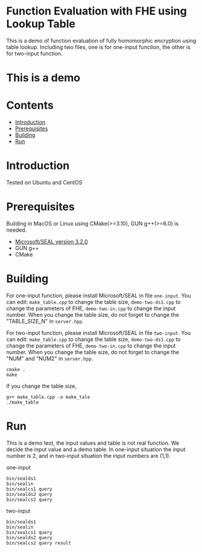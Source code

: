 # Function Evaluation with FHE using Lookup Table

This is a demo of function evaluation of fully homomorphic encryption using table lookup. Including two files, one is for one-input function, the other is for two-input function.

# This is a demo

# Contents
- [Introduction](#introduction)
- [Prerequisites](#prerequisites)
- [Building](#building)
- [Run](#run)

# Introduction
Tested on Ubuntu and CentOS

# Prerequisites
Building in MacOS or Linux using CMake(>=3.10), GUN g++(>=6.0) is needed.
- [Microsoft/SEAL version 3.2.0](https://github.com/microsoft/SEAL/tree/3.2.0)
- GUN g++
- CMake

# Building
For one-input function, please install Microsoft/SEAL in file `one-input`.
You can edit:
`make_table.cpp` to change the table size,
`demo-two-ds1.cpp` to change the parameters of FHE,
`demo-two-in.cpp` to change the input number.
When you change the table size, do not forget to change the "TABLE_SIZE_N" in `server.hpp`. 

For two-input function, please install Microsoft/SEAL in file `two-input`.
You can edit:
`make_table.cpp` to change the table size,
`demo-two-ds1.cpp` to change the parameters of FHE,
`demo-two-in.cpp` to change the input number.
When you change the table size, do not forget to change the "NUM" and "NUM2" in `server.hpp`.

```
cmake .
make
```
If you change the table size,
```
g++ make_table.cpp -o make_tale
./make_table
```

# Run
This is a demo test, the input values and table is not real function. We decide the input value and a demo table. In one-input situation the input number is 2, and in two-input situation the input numbers are (1,1).

one-input
```
bin/sealds1
bin/sealin
bin/sealcs1 query
bin/sealds2 query
bin/sealcs2 query
```

two-input
```
bin/sealds1
bin/sealin
bin/sealcs1 query
bin/sealds2 query
bin/sealcs2 query result
```

